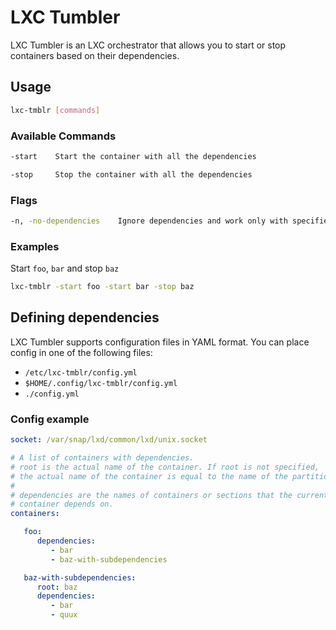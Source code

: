 # LXC Tumbler

LXC Tumbler is an LXC orchestrator that allows you to start or stop containers based on their dependencies.

## Usage

```sh
lxc-tmblr [commands]
```

### Available Commands

```sh
-start    Start the container with all the dependencies

-stop     Stop the container with all the dependencies
```

### Flags

```sh
-n, -no-dependencies    Ignore dependencies and work only with specified containers
```

### Examples

Start `foo`, `bar` and stop `baz`

```sh
lxc-tmblr -start foo -start bar -stop baz
```

## Defining dependencies

LXC Tumbler supports configuration files in YAML format. You can place config in one of the following files:

- `/etc/lxc-tmblr/config.yml`
- `$HOME/.config/lxc-tmblr/config.yml`
- `./config.yml`

### Config example

```yaml
socket: /var/snap/lxd/common/lxd/unix.socket

# A list of containers with dependencies.
# root is the actual name of the container. If root is not specified,
# the actual name of the container is equal to the name of the partition.
#
# dependencies are the names of containers or sections that the current
# container depends on.
containers:

   foo:
      dependencies:
         - bar
         - baz-with-subdependencies

   baz-with-subdependencies:
      root: baz
      dependencies:
         - bar
         - quux
```
